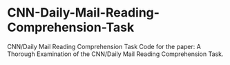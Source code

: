 # CNN-Daily-Mail-Reading-Comprehension-Task
CNN/Daily Mail Reading Comprehension Task  Code for the paper:  A Thorough Examination of the CNN/Daily Mail Reading Comprehension Task.
